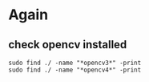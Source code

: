# Again
## check opencv installed
```
sudo find ./ -name "*opencv3*" -print
sudo find ./ -name "*opencv4*" -print
```
